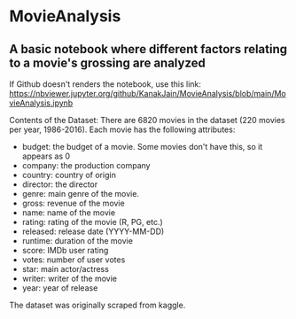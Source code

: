 # MovieAnalysis
## A basic notebook where different factors relating to a movie's grossing are analyzed

If Github doesn't renders the notebook, use this link: https://nbviewer.jupyter.org/github/KanakJain/MovieAnalysis/blob/main/MovieAnalysis.ipynb

Contents of the Dataset:
There are 6820 movies in the dataset (220 movies per year, 1986-2016). Each movie has the following attributes:
- budget: the budget of a movie. Some movies don't have this, so it appears as 0
- company: the production company
- country: country of origin
- director: the director
- genre: main genre of the movie.
- gross: revenue of the movie
- name: name of the movie
- rating: rating of the movie (R, PG, etc.)
- released: release date (YYYY-MM-DD)
- runtime: duration of the movie
- score: IMDb user rating
- votes: number of user votes
- star: main actor/actress
- writer: writer of the movie
- year: year of release

The dataset was originally scraped from kaggle.
